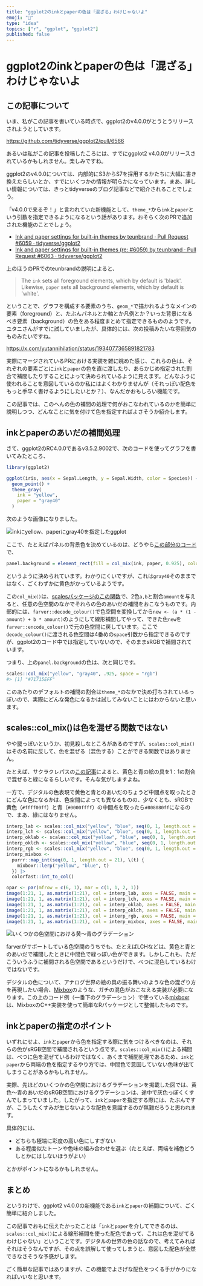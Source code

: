 ```yaml
---
title: "ggplot2のinkとpaperの色は「混ざる」わけじゃないよ"
emoji: "🧻"
type: "idea"
topics: ["r", "ggplot", "ggplot2"]
published: false
---
```


# ggplot2のinkとpaperの色は「混ざる」わけじゃないよ

## この記事について

いま、私がこの記事を書いている時点で、ggplot2のv4.0.0がとうとうリリースされようとしています。

https://github.com/tidyverse/ggplot2/pull/6566

あるいは私がこの記事を投稿したころには、すでにggplot2 v4.0.0がリリースされているかもしれません。楽しみですね。

ggplot2のv4.0.0については、内部的にS3からS7を採用するかたちに大幅に書き換えたらしいとか、すでにいくつかの情報が明らかになっています。まあ、詳しい情報については、きっとtidyverseのブログ記事などで紹介されることでしょう。

「v4.0.0で来るぞ！」と言われていた新機能として、`theme_*`から`ink`と`paper`という引数を指定できるようになるという話があります。おそらく次のPRで追加された機能のことでしょう。

- [Ink and paper settings for built-in themes by teunbrand · Pull Request #6059 · tidyverse/ggplot2](https://github.com/tidyverse/ggplot2/pull/6059)
- [Ink and paper settings for built-in themes (re: #6059) by teunbrand · Pull Request #6063 · tidyverse/ggplot2](https://github.com/tidyverse/ggplot2/pull/6063)

上のほうのPRでのteunbrandの説明によると、

> The `ink` sets all foreground elements, which by default is 'black'. Likewise, `paper` sets all background elements, which by default is 'white'.

ということで、グラフを構成する要素のうち、`geom_*`で描かれるようなメインの要素（foreground）と、たぶんパネルとか軸とか凡例とか？いった背景になるべき要素（background）の色をある程度まとめて指定できるもののようです。ユタニさんがすでに試していましたが、具体的には、次の投稿みたいな雰囲気のものみたいですね。

https://x.com/yutannihilation/status/1934077365891821783

実際にマージされているPRにおける実装を雑に眺めた感じ、これらの色は、それぞれの要素ごとに`ink`と`paper`の色を直に渡したり、あらかじめ指定された割合で補間したりすることによって決められているように見えます。どんなふうに使われることを意図しているのか私にはよくわかりませんが（それっぽい配色をもっと手早く書けるようにしたいとか？）、なんだかおもしろい機能です。

この記事では、このへんの色の補間の処理で何がおこなわれているのかを簡単に説明しつつ、どんなことに気を付けて色を指定すればよさそうか紹介します。


## inkとpaperのあいだの補間処理

さて、ggplot2のRC4.0.0であるv3.5.2.9002で、次のコードを使ってグラフを書いてみたところ、

```r
library(ggplot2)

ggplot(iris, aes(x = Sepal.Length, y = Sepal.Width, color = Species)) +
  geom_point() +
  theme_gray(
    ink = "yellow",
    paper = "gray40"
  )
```

次のような画像になりました。

![inkにyellow、paperにgray40を指定したggplot](https://storage.googleapis.com/zenn-user-upload/e8818ec86c5c-20250805.png)

ここで、たとえばパネルの背景色を決めているのは、どうやら[この部分のコード](https://github.com/tidyverse/ggplot2/blob/6d48584c6c3396bc108218487f60fa577da5a767/R/theme-defaults.R#L215C4-L215C86)で、

```r
panel.background = element_rect(fill = col_mix(ink, paper, 0.925), colour = NA),
```

というように決められています。わかりにくいですが、これは`gray40`そのままではなく、ごくわずかに黄色がかっているようです。

この`col_mix()`は、[scalesパッケージのこの関数](https://scales.r-lib.org/reference/col_mix.html)で、2色`a,b`と割合`amount`を与えると、任意の色空間のなかでそれらの色のあいだの補間をおこなうものです。内部的には、`farver::decode_colour()`で色空間を変換してから`new <- (a * (1 - amount) + b * amount)`のようにして線形補間してやって、できた色`new`を`farver::encode_colour()`で元の色空間に戻しています。ここで`decode_colour()`に渡される色空間は4番めの`space`引数から指定できるのですが、ggplot2のコード中では指定していないので、そのままsRGBで補間されています。

つまり、上の`panel.background`の色は、次と同じです。

```r
scales::col_mix("yellow", "gray40", .925, space = "rgb")
#> [1] "#71715EFF"
```

このあたりのデフォルトの補間の割合は`theme_*`のなかで決め打ちされているっぽいので、実際にどんな発色になるかは試してみないことにはわからないと思います。


## scales::col_mix()は色を混ぜる関数ではない

やや罠っぽいというか、初見殺しなところがあるのですが、`scales::col_mix()`はその名前に反して、色を混ぜる（混色する）ことができる関数ではありません。

たとえば、サクラクレパスの[この記事](https://www.craypas.co.jp/press/feature/009/sa_pre_0245.html)によると、黄色と青の絵の具を1：1の割合で混ぜると緑になるらしいです。そんな気がしますよね。

一方で、デジタルの色表現で黄色と青とのあいだのちょうど中間点を取ったときにどんな色になるかは、色空間によっても異なるものの、少なくとも、sRGBで黄色（`#ffff00ff`）と青（`#0000ffff`）の中間点を取ったら`#808080ff`になるので、まあ、緑にはなりません。

```r
interp_lab <- scales::col_mix("yellow", "blue", seq(0, 1, length.out = 21), space = "lab")
interp_lch <- scales::col_mix("yellow", "blue", seq(0, 1, length.out = 21), space = "lch")
interp_oklab <- scales::col_mix("yellow", "blue", seq(0, 1, length.out = 21), space = "oklab")
interp_oklch <- scales::col_mix("yellow", "blue", seq(0, 1, length.out = 21), space = "oklch")
interp_rgb <- scales::col_mix("yellow", "blue", seq(0, 1, length.out = 21), space = "rgb")
interp_mixbox <-
  purrr::map_int(seq(0, 1, length.out = 21), \(t) {
    mixboxr::lerp("yellow", "blue", t)
  }) |>
  colorfast::int_to_col()

opar <- par(mfrow = c(6, 1), mar = c(1, 1, 2, 1))
image(1:21, 1, as.matrix(1:21), col = interp_lab, axes = FALSE, main = "CIELAB")
image(1:21, 1, as.matrix(1:21), col = interp_lch, axes = FALSE, main = "LCH")
image(1:21, 1, as.matrix(1:21), col = interp_oklab, axes = FALSE, main = "Oklab")
image(1:21, 1, as.matrix(1:21), col = interp_oklch, axes = FALSE, main = "Oklch")
image(1:21, 1, as.matrix(1:21), col = interp_rgb, axes = FALSE, main = "RGB")
image(1:21, 1, as.matrix(1:21), col = interp_mixbox, axes = FALSE, main = "Mixbox")
```

![いくつかの色空間における黄～青のグラデーション](https://storage.googleapis.com/zenn-user-upload/f713333c92fd-20250805.png)

farverがサポートしている色空間のうちでも、たとえばLCHなどは、黄色と青とのあいだで補間したときに中間色で緑っぽい色ができます。しかしこれも、ただこういうふうに補間される色空間であるというだけで、べつに混色しているわけではないです。

デジタルの色について、アナログ世界の絵の具の振る舞いのような色の混ざり方を再現したい場合、[Mixbox](https://scrtwpns.com/mixbox/)のような、ガチの混色がおこなえる実装が必要になります。この上のコード例（一番下のグラデーション）で使っている[mixboxr](https://github.com/paithiov909/mixboxr)は、MixboxのC++実装を使って簡単なRパッケージとして整備したものです。


## inkとpaperの指定のポイント

いずれにせよ、`ink`と`paper`から色を指定する際に気をつけるべきなのは、それらの色がsRGB空間で補間されるという点です。`scales::col_mix()`による補間は、べつに色を混ぜているわけではなく、あくまで補間処理であるため、`ink`と`paper`から両端の色を指定するやり方では、中間色で意図していない色味が出てしまうことがあるかもしれません。

実際、先ほどのいくつかの色空間におけるグラデーションを掲載した図では、黄色～青のあいだのsRGB空間におけるグラデーションは、途中で灰色っぽくくすんでしまっていました。したがって、`ink`と`paper`を指定する際には、たぶんですが、こうしたくすみが生じないような配色を意識するのが無難だろうと思われます。

具体的には、

- どちらも極端に彩度の高い色にしすぎない
- ある程度似たトーンや色味の組み合わせを選ぶ（たとえば、両端を補色どうしとかにはしないほうがよい）

とかがポイントになるかもしれません。


## まとめ

というわけで、ggplot2 v4.0.0の新機能である`ink`と`paper`の補間について、ごく簡単に紹介しました。

この記事でおもに伝えたかったことは「`ink`と`paper`を介してできるのは、`scales::col_mix()`による線形補間を使った配色であって、これは色を混ぜてるわけじゃない」ということです。デジタルの世界の色の話なので、考えてみればそれはそうなんですが、その点を誤解して使ってしまうと、意図した配色が全然できなさそうな予感がします。

ごく簡単な記事ではありますが、この機能でよさげな配色をつくる手がかりになればいいなと思います。
